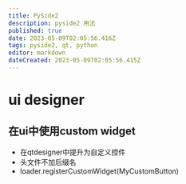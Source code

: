 ```yaml
---
title: PySide2
description: pyside2 用法
published: true
date: 2023-05-09T02:05:56.416Z
tags: pyside2, qt, python
editor: markdown
dateCreated: 2023-05-09T02:05:56.415Z
---
```


# ui designer
## 在ui中使用custom widget
- 在qtdesigner中提升为自定义控件
- 头文件不加后缀名
- loader.registerCustomWidget(MyCustomButton)



